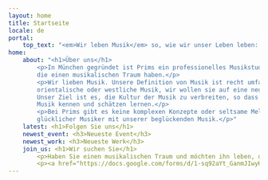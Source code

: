 ```yaml
---
layout: home
title: Startseite
locale: de
portal:
    top_text: "<em>Wir leben Musik</em> so, wie wir unser Leben leben: frisch und beständig."
home:
    about: "<h1>Über uns</h1>
        <p>In München gegründet ist Prims ein professionelles Musikstudio für junge Musiker, 
        die einen musikalischen Traum haben.</p>
        <p>Wir lieben Musik. Unsere Definition von Musik ist recht umfangreich - egal ob es Klassik oder Folk ist, 
        orientalische oder westliche Musik, wir wollen sie auf eine neue Weise interpretieren.
        Unser Ziel ist es, die Kultur der Musik zu verbreiten, so dass mehr Menschen eine neue Art von 
        Musik kennen und schätzen lernen.</p>
        <p>Bei Prims gibt es keine komplexen Konzepte oder seltsame Melodien, wir sind einfach eine Gruppe 
        glücklicher Musiker mit unserer beglückenden Musik.</p>"
    latest: <h1>Folgen Sie uns</h1>
    newest_event: <h3>Neueste Event</h3>
    newest_work: <h3>Neueste Werk</h3>
    join_us: <h1>Wir suchen Sie</h1>
        <p>Haben Sie einen musikalischen Traum und möchten ihn leben, dann kommen Sie doch zu uns!</p>
        <p><a href="https://docs.google.com/forms/d/1-sq92aYt_GanmJIwyH-V5WAZGYbiF4p1JOw-gu-vIww/viewform?entry.1981904886=Deutsch" target="_blank">Kontaktieren Sie uns jetzt</a></p>
---
```

